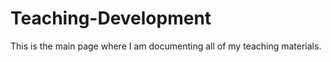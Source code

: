 # Teaching-Development

This is the main page where I am documenting all of my teaching materials. 
